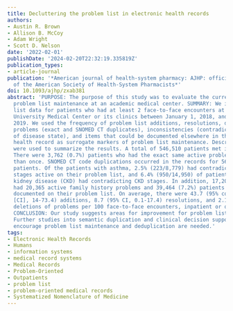 ```yaml
---
title: Decluttering the problem list in electronic health records
authors:
- Austin R. Brown
- Allison B. McCoy
- Adam Wright
- Scott D. Nelson
date: '2022-02-01'
publishDate: '2024-02-20T22:32:19.335819Z'
publication_types:
- article-journal
publication: '*American journal of health-system pharmacy: AJHP: official journal
  of the American Society of Health-System Pharmacists*'
doi: 10.1093/ajhp/zxab381
abstract: 'PURPOSE: The purpose of this study was to evaluate the current state of
  problem list maintenance at an academic medical center. SUMMARY: We included problem
  list data for patients who had at least 2 face-to-face encounters at Vanderbilt
  University Medical Center or its clinics between January 1, 2018, and December 31,
  2019. We used the frequency of problem list additions, resolutions, deletions, duplicate
  problems (exact and SNOMED CT duplicates), inconsistencies (contradicting stages
  of disease state), and items that could be documented elsewhere in the electronic
  health record as surrogate markers of problem list maintenance. Descriptive statistics
  were used to summarize the results. A total of 546,510 patients met inclusion criteria.
  There were 3,762 (0.7%) patients who had the exact same active problem listed more
  than once. SNOMED CT code duplications occurred in the records for 56,399 (10.5%)
  patients. Of the patients with asthma, 2.5% (223/8,779) had contradicting asthma
  stages active on their problem list, and 6.4% (950/14,950) of patients with chronic
  kidney disease (CKD) had contradicting CKD stages. In addition, 17,205 (3.1%) patients
  had 20,365 active family history problems and 39,464 (7.2%) patients had an allergy
  documented on their problem list. On average, there were 43.7 (95% confidence interval
  [CI], 14-73.4) additions, 8.7 (95% CI, 0.1-17.4) resolutions, and 2.1 (95% CI, 0-4.6)
  deletions of problems per 100 face-to-face encounters, inpatient or outpatient.
  CONCLUSION: Our study suggests areas for improvement for problem list maintenance.
  Further studies into semantic duplication and clinical decision support tools to
  encourage problem list maintenance and deduplication are needed.'
tags:
- Electronic Health Records
- Humans
- information systems
- medical record systems
- Medical Records
- Problem-Oriented
- Outpatients
- problem list
- problem-oriented medical records
- Systematized Nomenclature of Medicine
---
```

